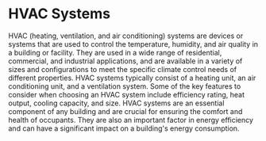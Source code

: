 # HVAC Systems

HVAC (heating, ventilation, and air conditioning) systems are devices or systems that are used to control the temperature, humidity, and air quality in a building or facility. They are used in a wide range of residential, commercial, and industrial applications, and are available in a variety of sizes and configurations to meet the specific climate control needs of different properties. HVAC systems typically consist of a heating unit, an air conditioning unit, and a ventilation system. Some of the key features to consider when choosing an HVAC system include efficiency rating, heat output, cooling capacity, and size. HVAC systems are an essential component of any building and are crucial for ensuring the comfort and health of occupants. They are also an important factor in energy efficiency and can have a significant impact on a building's energy consumption.
